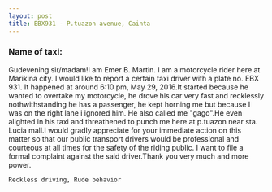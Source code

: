 ```yaml
---
layout: post
title: EBX931 - P.tuazon avenue, Cainta
---
```


### Name of taxi: 

Gudevening sir/madam!I am Emer B. Martin. I am a motorcycle rider here at Marikina city. I would like to report a certain taxi driver with a plate no. EBX 931. It happened at around 6:10 pm, May 29, 2016.It started because he wanted to overtake my motorcycle, he drove his car very fast and recklessly nothwithstanding he has a passenger, he kept horning me but because I was on the right lane i ignored him. He also called me "gago".He even alighted in his taxi and threathened to punch me here at p.tuazon near sta. Lucia mall.I would gradly appreciate for your immediate action on this matter so that our public transport drivers would be professional and courteous at all times for the safety of the riding public. I want to file a formal complaint against the said driver.Thank you very much and more power.


```Reckless driving, Rude behavior```
